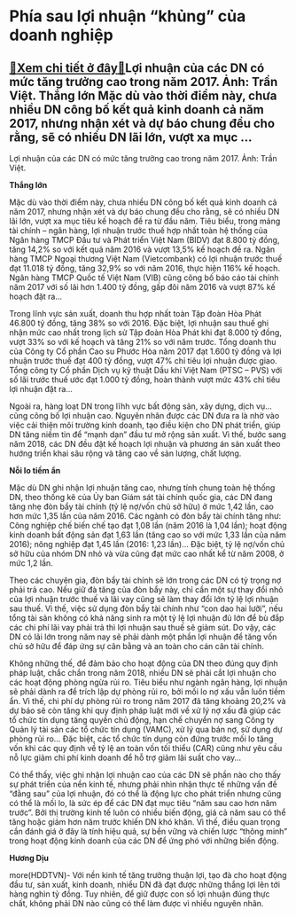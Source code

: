 Phía sau lợi nhuận “khủng” của doanh nghiệp
===========================================

[:gift:Xem chi tiết ở đây:gift:](https://hddtvn.com/phia-sau-loi-nhuan-khung-cua-doanh-nghiep/)Lợi nhuận của các DN có mức tăng trưởng cao trong năm 2017. Ảnh: Trần Việt. Thắng lớn Mặc dù vào thời điểm này, chưa nhiều DN công bố kết quả kinh doanh cả năm 2017, nhưng nhận xét và dự báo chung đều cho rằng, sẽ có nhiều DN lãi lớn, vượt xa mục …
--------------------------------------------------------------------------------------------------------------------------------------------------------------------------------------------------------------------------------------------------------







 






 Lợi nhuận của các DN có mức tăng trưởng cao trong năm 2017. Ảnh: Trần Việt. 


**Thắng lớn**


Mặc dù vào thời điểm này, chưa nhiều DN công bố kết quả kinh doanh cả năm 2017, nhưng nhận xét và dự báo chung đều cho rằng, sẽ có nhiều DN lãi lớn, vượt xa mục tiêu kế hoạch đề ra từ đầu năm. Tiêu biểu, trong mảng tài chính – ngân hàng, lợi nhuận trước thuế hợp nhất toàn hệ thống của Ngân hàng TMCP Đầu tư và Phát triển Việt Nam (BIDV) đạt 8.800 tỷ đồng, tăng 14,2% so với kết quả năm 2016 và vượt 13,5% kế hoạch đề ra. Ngân hàng TMCP Ngoại thương Việt Nam (Vietcombank) có lợi nhuận trước thuế đạt 11.018 tỷ đồng, tăng 32,9% so với năm 2016, thực hiện 116% kế hoạch. Ngân hàng TMCP Quốc tế Việt Nam (VIB) cũng công bố báo cáo tài chính năm 2017 với số lãi hơn 1.400 tỷ đồng, gấp đôi năm 2016 và vượt 87% kế hoạch đặt ra…


Trong lĩnh vực sản xuất, doanh thu hợp nhất toàn Tập đoàn Hòa Phát 46.800 tỷ đồng, tăng 38% so với 2016. Đặc biệt, lợi nhuận sau thuế ghi nhận mức cao nhất trong lịch sử Tập đoàn Hòa Phát khi đạt 8.000 tỷ đồng, vượt 33% so với kế hoạch và tăng 21% so với năm trước. Tổng doanh thu của Công ty Cổ phần Cao su Phước Hòa năm 2017 đạt 1.600 tỷ đồng và lợi nhuận trước thuế đạt 400 tỷ đồng, vượt 47% chỉ tiêu lợi nhuận được giao. Tổng công ty Cổ phần Dịch vụ kỹ thuật Dầu khí Việt Nam (PTSC – PVS) với số lãi trước thuế ước đạt 1.000 tỷ đồng, hoàn thành vượt mức 43% chỉ tiêu lợi nhuận đặt ra…


Ngoài ra, hàng loạt DN trong lĩhh vực bất động sản, xây dựng, dịch vụ… cũng công bố lợi nhuận cao. Nguyên nhân được các DN đưa ra là nhờ vào việc cải thiện môi trường kinh doanh, tạo điều kiện cho DN phát triển, giúp DN tăng niềm tin để “mạnh dạn” đầu tư mở rộng sản xuất. Vì thế, bước sang năm 2018, các DN đều đặt kế hoạch lợi nhuận và phương án sản xuất theo hướng triển khai sâu rộng và tăng cao về sản lượng, chất lượng.


**Nỗi lo tiềm ẩn**


Mặc dù DN ghi nhận lợi nhuận tăng cao, nhưng tính chung toàn hệ thống DN, theo thống kê của Ủy ban Giám sát tài chính quốc gia, các DN đang tăng nhẹ đòn bẩy tài chính (tỷ lệ nợ/vốn chủ sở hữu) ở mức 1,42 lần, cao hơn mức 1,35 lần của năm 2016. Các ngành có đòn bẩy tài chính tăng như: Công nghiệp chế biến chế tạo đạt 1,08 lần (năm 2016 là 1,04 lần); hoạt động kinh doanh bất động sản đạt 1,63 lần (tăng cao so với mức 1,33 lần của năm 2016); nông nghiệp đạt 1,45 lần (2016: 1,23 lần)… Đặc biệt, tỷ lệ nợ/vốn chủ sở hữu của nhóm DN nhỏ và vừa cũng đạt mức cao nhất kể từ năm 2008, ở mức 1,2 lần.


Theo các chuyên gia, đòn bẩy tài chính sẽ lớn trong các DN có tỷ trọng nợ phải trả cao. Nếu giữ đà tăng của đòn bẩy này, chỉ cần một sự thay đổi nhỏ của lợi nhuận trước thuế và lãi vay cũng sẽ làm thay đổi lớn tỷ lệ lợi nhuận sau thuế. Vì thế, việc sử dụng đòn bẩy tài chính như “con dao hai lưỡi”, nếu tổng tài sản không có khả năng sinh ra một tỷ lệ lợi nhuận đủ lớn để bù đắp các chi phí lãi vay phải trả thì lợi nhuận sau thuế sẽ giảm sút. Do vậy, các DN có lãi lớn trong năm nay sẽ phải dành một phần lợi nhuận để tăng vốn chủ sở hữu để đáp ứng sự cân bằng và an toàn cho cán cân tài chính.


Không những thế, để đảm bảo cho hoạt động của DN theo đúng quy định pháp luật, chắc chắn trong năm 2018, nhiều DN sẽ phải cắt lợi nhuận cho các hoạt động phòng ngừa rủi ro. Tiêu biểu như ngành ngân hàng, lợi nhuận sẽ phải dành ra để trích lập dự phòng rủi ro, bởi mối lo nợ xấu vẫn luôn tiềm ẩn. Vì thế, chi phí dự phòng rủi ro trong năm 2017 đã tăng khoảng 20,2% và dự báo sẽ còn tăng khi quy định pháp luật mới về xử lý nợ xấu đã giúp các tổ chức tín dụng tăng quyền chủ động, hạn chế chuyển nợ sang Công ty Quản lý tài sản các tổ chức tín dụng (VAMC), xử lý qua bán nợ, sử dụng dự phòng rủi ro… Đặc biệt, các tổ chức tín dụng còn đứng trước mối lo tăng vốn khi các quy định về tỷ lệ an toàn vốn tối thiểu (CAR) cũng như yêu cầu nỗ lực giảm chi phí kinh doanh để hỗ trợ giảm lãi suất cho vay…


Có thể thấy, việc ghi nhận lợi nhuận cao của các DN sẽ phần nào cho thấy sự phát triển của nền kinh tế, nhưng phải nhìn nhận thực tế những vấn đề “đằng sau” của lợi nhuận, đó có thể là động lực cho phát triển nhưng cũng có thể là mối lo, là sức ép để các DN đạt mục tiêu “năm sau cao hơn năm trước”. Bởi thị trường kinh tế luôn có nhiều biến động, giá cả năm sau có thể tăng hoặc giảm hơn năm trước khiến DN khó khăn. Vì thế, điều quan trọng cần đánh giá ở đây là tính hiệu quả, sự bền vững và chiến lược “thông minh” trong hoạt động kinh doanh của các DN để ứng phó với những biến động.






**Hương Dịu**



more(HDDTVN)- Với nền kinh tế tăng trưởng thuận lợi, tạo đà cho hoạt động đầu tư, sản xuất, kinh doanh, nhiều DN đã đạt được những thắng lợi lên tới hàng nghìn tỷ đồng. Tuy nhiên, để giữ được con số lợi nhuận đúng thực chất, không phải DN nào cũng có thể làm được vì nhiều nguyên nhân.


